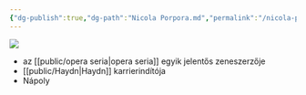 ```yaml
---
{"dg-publish":true,"dg-path":"Nicola Porpora.md","permalink":"/nicola-porpora/"}
---
```


![](https://upload.wikimedia.org/wikipedia/commons/b/b5/Nicola_Antonio_Porpora.jpg?1664529551446)

- az [[public/opera seria\|opera seria]] egyik jelentős zeneszerzője
- [[public/Haydn\|Haydn]] karrierindítója
- Nápoly